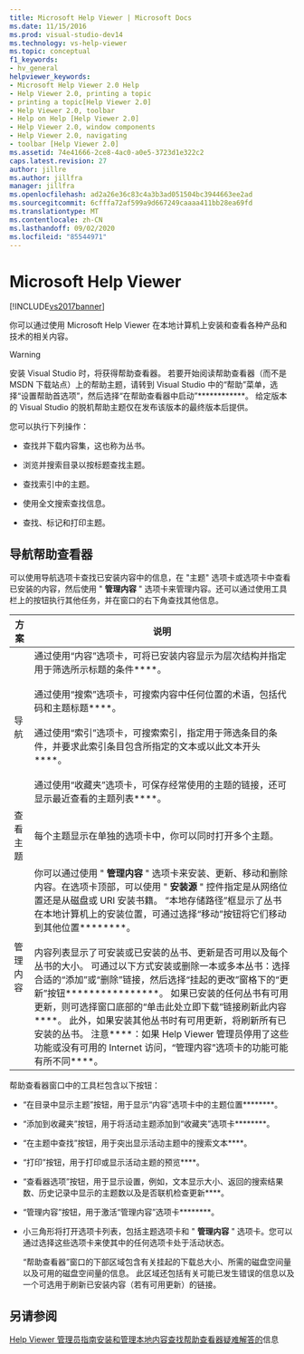 ```yaml
---
title: Microsoft Help Viewer | Microsoft Docs
ms.date: 11/15/2016
ms.prod: visual-studio-dev14
ms.technology: vs-help-viewer
ms.topic: conceptual
f1_keywords:
- hv_general
helpviewer_keywords:
- Microsoft Help Viewer 2.0 Help
- Help Viewer 2.0, printing a topic
- printing a topic[Help Viewer 2.0]
- Help Viewer 2.0, toolbar
- Help on Help [Help Viewer 2.0]
- Help Viewer 2.0, window components
- Help Viewer 2.0, navigating
- toolbar [Help Viewer 2.0]
ms.assetid: 74e41666-2ce8-4ac0-a0e5-3723d1e322c2
caps.latest.revision: 27
author: jillre
ms.author: jillfra
manager: jillfra
ms.openlocfilehash: ad2a26e36c83c4a3b3ad051504bc3944663ee2ad
ms.sourcegitcommit: 6cfffa72af599a9d667249caaaa411bb28ea69fd
ms.translationtype: MT
ms.contentlocale: zh-CN
ms.lasthandoff: 09/02/2020
ms.locfileid: "85544971"
---
```

# <a name="microsoft-help-viewer"></a>Microsoft Help Viewer
[!INCLUDE[vs2017banner](../includes/vs2017banner.md)]

你可以通过使用 Microsoft Help Viewer 在本地计算机上安装和查看各种产品和技术的相关内容。

> [!WARNING]
> 安装 Visual Studio 时，将获得帮助查看器。 若要开始阅读帮助查看器（而不是 MSDN 下载站点）上的帮助主题，请转到 Visual Studio 中的“帮助”菜单，选择“设置帮助首选项”，然后选择“在帮助查看器中启动”************。 给定版本的 Visual Studio 的脱机帮助主题仅在发布该版本的最终版本后提供。

 您可以执行下列操作：

- 查找并下载内容集，这也称为丛书。

- 浏览并搜索目录以按标题查找主题。

- 查找索引中的主题。

- 使用全文搜索查找信息。

- 查找、标记和打印主题。

## <a name="navigating-the-help-viewer"></a>导航帮助查看器
 可以使用导航选项卡查找已安装内容中的信息，在 "主题" 选项卡或选项卡中查看已安装的内容，然后使用 " **管理内容** " 选项卡来管理内容。还可以通过使用工具栏上的按钮执行其他任务，并在窗口的右下角查找其他信息。

|方案|说明|
|-|-|
|导航|通过使用“内容”选项卡，可将已安装内容显示为层次结构并指定用于筛选所示标题的条件****。<br /><br /> 通过使用“搜索”选项卡，可搜索内容中任何位置的术语，包括代码和主题标题****。<br /><br /> 通过使用“索引”选项卡，可搜索索引，指定用于筛选条目的条件，并要求此索引条目包含所指定的文本或以此文本开头****。<br /><br /> 通过使用“收藏夹”选项卡，可保存经常使用的主题的链接，还可显示最近查看的主题列表****。|
|查看主题|每个主题显示在单独的选项卡中，你可以同时打开多个主题。|
|管理内容|你可以通过使用 " **管理内容** " 选项卡来安装、更新、移动和删除内容。在选项卡顶部，可以使用 " **安装源** " 控件指定是从网络位置还是从磁盘或 URI 安装书籍。 “本地存储路径”框显示了丛书在本地计算机上的安装位置，可通过选择“移动”按钮将它们移动到其他位置********。<br /><br /> 内容列表显示了可安装或已安装的丛书、更新是否可用以及每个丛书的大小。 可通过以下方式安装或删除一本或多本丛书：选择合适的“添加”或“删除”链接，然后选择“挂起的更改”窗格下的“更新”按钮****************。 如果已安装的任何丛书有可用更新，则可选择窗口底部的“单击此处立即下载”链接刷新此内容****。 此外，如果安装其他丛书时有可用更新，将刷新所有已安装的丛书。 注意****：如果 Help Viewer 管理员停用了这些功能或没有可用的 Internet 访问，“管理内容”选项卡的功能可能有所不同****。|

 帮助查看器窗口中的工具栏包含以下按钮：

- “在目录中显示主题”按钮，用于显示“内容”选项卡中的主题位置********。

- “添加到收藏夹”按钮，用于将活动主题添加到“收藏夹”选项卡********。

- “在主题中查找”按钮，用于突出显示活动主题中的搜索文本****。

- “打印”按钮，用于打印或显示活动主题的预览****。

- “查看器选项”按钮，用于显示设置，例如，文本显示大小、返回的搜索结果数、历史记录中显示的主题数以及是否联机检查更新****。

- “管理内容”按钮，用于激活“管理内容”选项卡********。

- 小三角形将打开选项卡列表，包括主题选项卡和 " **管理内容** " 选项卡。您可以通过选择这些选项卡来使其中的任何选项卡处于活动状态。

  “帮助查看器”窗口的下部区域包含有关挂起的下载总大小、所需的磁盘空间量以及可用的磁盘空间量的信息。 此区域还包括有关可能已发生错误的信息以及一个可选用于刷新已安装内容（若有可用更新）的链接。

## <a name="see-also"></a>另请参阅
 [Help Viewer 管理员指南](../ide/help-viewer-administrator-guide.md)[安装和管理本地内容](../ide/install-and-manage-local-content.md)[查找](../ide/locate-information.md)[帮助查看器疑难解答的](../ide/troubleshooting-the-help-viewer.md)信息
